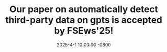 ---
title: Our paper on automatically detect third-party data on gpts is accepted by FSEws'25!
date: 2025-4-1 10:00:00 -0800
---
